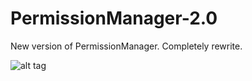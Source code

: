 # PermissionManager-2.0
New version of PermissionManager. Completely rewrite.

![alt tag](https://gifyu.com/images/permissionManagerMenu.gif)
